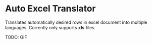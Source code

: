 # Auto Excel Translator
Translates automatically desired rows in excel document into multiple languages. Currently only supports **xls** files.

TODO: GIF
